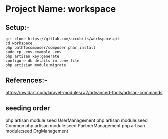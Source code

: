 # Project Name: workspace

## Setup:-

```
git clone https://gitlab.com/accubits/workspace.git
cd workspace
php pathTocomposer/composer.phar install
sudo cp .env.example .env
php artisan key:generate
configure db details in .env file
php artisian module:migrate
```

## References:-
https://nwidart.com/laravel-modules/v2/advanced-tools/artisan-commands

## seeding order
php artisan module:seed UserManagement
php artisan module:seed Common
php artisan module:seed PartnerManagement
php artisan module:seed OrgManagement
